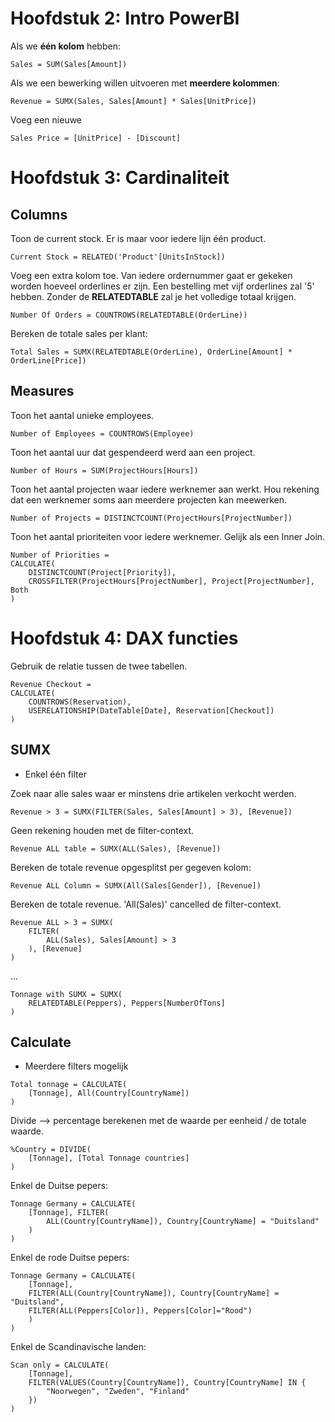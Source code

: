 # Hoofdstuk 2: Intro PowerBI


Als we **één kolom** hebben: 

```
Sales = SUM(Sales[Amount])
```

Als we een bewerking willen uitvoeren met **meerdere kolommen**:

```
Revenue = SUMX(Sales, Sales[Amount] * Sales[UnitPrice])
```

Voeg een nieuwe 
```
Sales Price = [UnitPrice] - [Discount]
```

# Hoofdstuk 3: Cardinaliteit


## Columns

Toon de current stock. Er is maar voor iedere lijn één product.
```
Current Stock = RELATED('Product'[UnitsInStock])
```

Voeg een extra kolom toe. Van iedere ordernummer gaat er gekeken worden hoeveel orderlines er zijn. Een bestelling met vijf orderlines zal '5' hebben. Zonder de **RELATEDTABLE** zal je het volledige totaal krijgen.

```
Number Of Orders = COUNTROWS(RELATEDTABLE(OrderLine)) 
```

Bereken de totale sales per klant:

```
Total Sales = SUMX(RELATEDTABLE(OrderLine), OrderLine[Amount] * OrderLine[Price])
```


## Measures

Toon het aantal unieke employees.

```
Number of Employees = COUNTROWS(Employee)
```

Toon het aantal uur dat gespendeerd werd aan een project.

```
Number of Hours = SUM(ProjectHours[Hours])
```

Toon het aantal projecten waar iedere werknemer aan werkt. Hou rekening dat een werknemer soms aan meerdere projecten kan meewerken.

```
Number of Projects = DISTINCTCOUNT(ProjectHours[ProjectNumber])
```

Toon het aantal prioriteiten voor iedere werknemer. Gelijk als een Inner Join.

```
Number of Priorities = 
CALCULATE(
    DISTINCTCOUNT(Project[Priority]), 
    CROSSFILTER(ProjectHours[ProjectNumber], Project[ProjectNumber], Both
)
```

# Hoofdstuk 4: DAX functies

Gebruik de relatie tussen de twee tabellen. 

```
Revenue Checkout = 
CALCULATE(
    COUNTROWS(Reservation),
    USERELATIONSHIP(DateTable[Date], Reservation[Checkout])
)
```

## SUMX

* Enkel één filter

Zoek naar alle sales waar er minstens drie artikelen verkocht werden.

```
Revenue > 3 = SUMX(FILTER(Sales, Sales[Amount] > 3), [Revenue])
```

Geen rekening houden met de filter-context.

```
Revenue ALL table = SUMX(ALL(Sales), [Revenue])
```

Bereken de totale revenue opgesplitst per gegeven kolom:

```
Revenue ALL Column = SUMX(All(Sales[Gender]), [Revenue])
```

Bereken de totale revenue. 'All(Sales)' cancelled de filter-context.

```
Revenue ALL > 3 = SUMX(
    FILTER(
        ALL(Sales), Sales[Amount] > 3
    ), [Revenue]
)
```

...

```
Tonnage with SUMX = SUMX(
    RELATEDTABLE(Peppers), Peppers[NumberOfTons]
)
```

## Calculate

* Meerdere filters mogelijk

```
Total tonnage = CALCULATE( 
    [Tonnage], All(Country[CountryName])
)
```

Divide --> percentage berekenen met de waarde per eenheid / de totale waarde.

```
%Country = DIVIDE(
    [Tonnage], [Total Tonnage countries]
)
```

Enkel de Duitse pepers:

```
Tonnage Germany = CALCULATE(
    [Tonnage], FILTER(
        ALL(Country[CountryName]), Country[CountryName] = "Duitsland"
    )
)
```

Enkel de rode Duitse pepers:

```
Tonnage Germany = CALCULATE(
    [Tonnage], 
    FILTER(ALL(Country[CountryName]), Country[CountryName] = "Duitsland",
    FILTER(ALL(Peppers[Color]), Peppers[Color]="Rood")
    )
)
```

Enkel de Scandinavische landen:

```
Scan only = CALCULATE(
    [Tonnage],
    FILTER(VALUES(Country[CountryName]), Country[CountryName] IN {
        "Noorwegen", "Zweden", "Finland"
    })
)
```